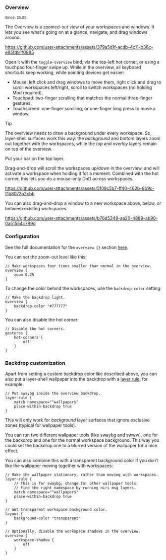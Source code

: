 ### Overview

<sup>Since: 25.05</sup>

The Overview is a zoomed-out view of your workspaces and windows.
It lets you see what's going on at a glance, navigate, and drag windows around.

https://github.com/user-attachments/assets/379a5d1f-acdb-4c11-b36c-e85fd91f0995

Open it with the `toggle-overview` bind, via the top-left hot corner, or using a touchpad four-finger swipe up.
While in the overview, all keyboard shortcuts keep working, while pointing devices get easier:

- Mouse: left click and drag windows to move them, right click and drag to scroll workspaces left/right, scroll to switch workspaces (no holding Mod required).
- Touchpad: two-finger scrolling that matches the normal three-finger gestures.
- Touchscreen: one-finger scrolling, or one-finger long press to move a window.

> [!TIP]
> The overview needs to draw a background under every workspace.
> So, layer-shell surfaces work this way: the *background* and *bottom* layers zoom out together with the workspaces, while the *top* and *overlay* layers remain on top of the overview.
>
> Put your bar on the *top* layer.

Drag-and-drop will scroll the workspaces up/down in the overview, and will activate a workspace when holding it for a moment.
Combined with the hot corner, this lets you do a mouse-only DnD across workspaces.

https://github.com/user-attachments/assets/5f09c5b7-ff40-462b-8b9c-f1b8073a2cbb

You can also drag-and-drop a window to a new workspace above, below, or between existing workspaces.

https://github.com/user-attachments/assets/b76d5349-aa20-4889-ab90-0a51554c789d

### Configuration

See the full documentation for the `overview {}` section [here](./Configuration-Miscellaneous.md#overview).

You can set the zoom-out level like this:

```kdl
// Make workspaces four times smaller than normal in the overview.
overview {
    zoom 0.25
}
```

To change the color behind the workspaces, use the `backdrop-color` setting:

```kdl
// Make the backdrop light.
overview {
    backdrop-color "#777777"
}
```

You can also disable the hot corner:

```kdl
// Disable the hot corners.
gestures {
    hot-corners {
        off
    }
}
```

### Backdrop customization

Apart from setting a custom backdrop color like described above, you can also put a layer-shell wallpaper into the backdrop with a [layer rule](./Configuration-Layer-Rules.md#place-within-backdrop), for example:

```kdl
// Put swaybg inside the overview backdrop.
layer-rule {
    match namespace="^wallpaper$"
    place-within-backdrop true
}
```

This will only work for *background* layer surfaces that ignore exclusive zones (typical for wallpaper tools).

You can run two different wallpaper tools (like swaybg and swww), one for the backdrop and one for the normal workspace background.
This way you could set the backdrop one to a blurred version of the wallpaper for a nice effect.

You can also combine this with a transparent background color if you don't like the wallpaper moving together with workspaces:

```kdl
// Make the wallpaper stationary, rather than moving with workspaces.
layer-rule {
    // This is for swaybg; change for other wallpaper tools.
    // Find the right namespace by running niri msg layers.
    match namespace="^wallpaper$"
    place-within-backdrop true
}

// Set transparent workspace background color.
layout {
    background-color "transparent"
}

// Optionally, disable the workspace shadows in the overview.
overview {
    workspace-shadow {
        off
    }
}
```

